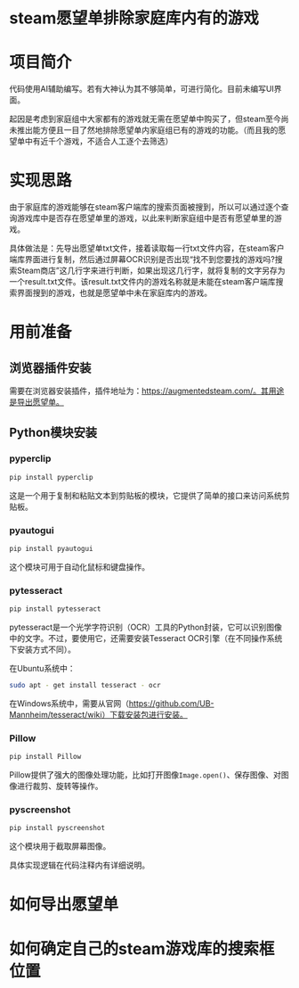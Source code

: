 # steam愿望单排除家庭库内有的游戏

# 项目简介

代码使用AI辅助编写。若有大神认为其不够简单，可进行简化。目前未编写UI界面。

起因是考虑到家庭组中大家都有的游戏就无需在愿望单中购买了，但steam至今尚未推出能方便且一目了然地排除愿望单内家庭组已有的游戏的功能。（而且我的愿望单中有近千个游戏，不适合人工逐个去筛选）

# 实现思路

由于家庭库的游戏能够在steam客户端库的搜索页面被搜到，所以可以通过逐个查询游戏库中是否存在愿望单里的游戏，以此来判断家庭组中是否有愿望单里的游戏。

具体做法是：先导出愿望单txt文件，接着读取每一行txt文件内容，在steam客户端库界面进行复制，然后通过屏幕OCR识别是否出现“找不到您要找的游戏吗?搜索Steam商店”这几行字来进行判断，如果出现这几行字，就将复制的文字另存为一个result.txt文件。该result.txt文件内的游戏名称就是未能在steam客户端库搜索界面搜到的游戏，也就是愿望单中未在家庭库内的游戏。

# 用前准备

## 浏览器插件安装
需要在浏览器安装插件，插件地址为：https://augmentedsteam.com/。其用途是导出愿望单。

## Python模块安装

### pyperclip
```bash
pip install pyperclip
```
这是一个用于复制和粘贴文本到剪贴板的模块，它提供了简单的接口来访问系统剪贴板。

### pyautogui
```bash
pip install pyautogui
```
这个模块可用于自动化鼠标和键盘操作。

### pytesseract
```bash
pip install pytesseract
```
pytesseract是一个光学字符识别（OCR）工具的Python封装，它可以识别图像中的文字。不过，要使用它，还需要安装Tesseract OCR引擎（在不同操作系统下安装方式不同）。

在Ubuntu系统中：
```bash
sudo apt - get install tesseract - ocr
```
在Windows系统中，需要从官网（https://github.com/UB-Mannheim/tesseract/wiki）下载安装包进行安装。

### Pillow
```bash
pip install Pillow
```
Pillow提供了强大的图像处理功能，比如打开图像`Image.open()`、保存图像、对图像进行裁剪、旋转等操作。

### pyscreenshot
```bash
pip install pyscreenshot
```
这个模块用于截取屏幕图像。

具体实现逻辑在代码注释内有详细说明。

# 如何导出愿望单

# 如何确定自己的steam游戏库的搜索框位置

